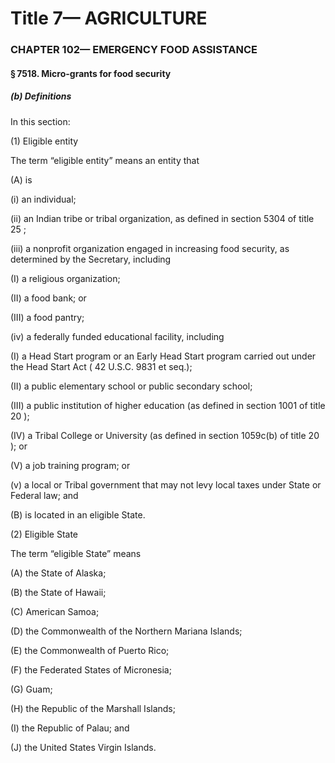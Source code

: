 
# Title 7— AGRICULTURE
### CHAPTER 102— EMERGENCY FOOD ASSISTANCE
#### § 7518. Micro-grants for food security
##### (b) Definitions

In this section:

(1) Eligible entity

The term “eligible entity” means an entity that

(A) is

(i) an individual;

(ii) an Indian tribe or tribal organization, as defined in section 5304 of title 25 ;

(iii) a nonprofit organization engaged in increasing food security, as determined by the Secretary, including

(I) a religious organization;

(II) a food bank; or

(III) a food pantry;

(iv) a federally funded educational facility, including

(I) a Head Start program or an Early Head Start program carried out under the Head Start Act ( 42 U.S.C. 9831 et seq.);

(II) a public elementary school or public secondary school;

(III) a public institution of higher education (as defined in section 1001 of title 20 );

(IV) a Tribal College or University (as defined in section 1059c(b) of title 20 ); or

(V) a job training program; or

(v) a local or Tribal government that may not levy local taxes under State or Federal law; and

(B) is located in an eligible State.

(2) Eligible State

The term “eligible State” means

(A) the State of Alaska;

(B) the State of Hawaii;

(C) American Samoa;

(D) the Commonwealth of the Northern Mariana Islands;

(E) the Commonwealth of Puerto Rico;

(F) the Federated States of Micronesia;

(G) Guam;

(H) the Republic of the Marshall Islands;

(I) the Republic of Palau; and

(J) the United States Virgin Islands.
